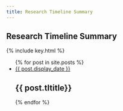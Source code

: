 ```yaml
---
title: Research Timeline Summary
---
```


<section id="timeline">
  <h1>Research Timeline Summary</h1>
  {% include key.html %}

  <ul class="timeline_ul">
    {% for post in site.posts %}
        <li class="timeline_card">
          <div class="timeline_head {{post.type}}">
            <a href="{{site.url}}/{{site.github.repository_name}}{{post.url}}">
              <div class="date_{{post.type}}" > {{ post.display_date }} </div>
            <!-- <br>  -->
            <div class="type_{{post.type}}" > </div>  
            </a>
          </div>
          <div class="timeline_body">
            <h2>{{ post.tltitle}}</h2>
          </div>
          <!-- <span class="initials">{{ post.initials }}</span> -->
       </li>
    {% endfor %}
  </ul>
</section>
